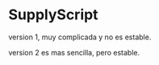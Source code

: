 # SupplyScript

version 1, muy complicada y no es estable.

version 2 es mas sencilla, pero estable.

